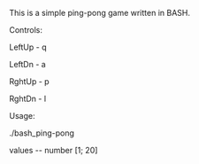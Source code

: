 This is a simple ping-pong game  written in BASH.

Controls:

LeftUp - q

LeftDn - a



RghtUp - p

RghtDn - l




Usage:

./bash_ping-pong <speed>

<speed> values -- number [1; 20]
